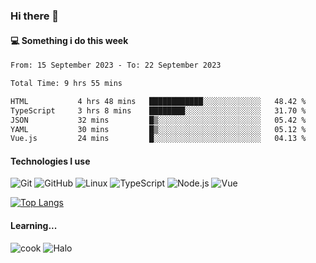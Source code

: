 ### Hi there 👋

#### 💻 Something i do this week

<!--START_SECTION:waka-->

```txt
From: 15 September 2023 - To: 22 September 2023

Total Time: 9 hrs 55 mins

HTML           4 hrs 48 mins   ████████████░░░░░░░░░░░░░   48.42 %
TypeScript     3 hrs 8 mins    ████████░░░░░░░░░░░░░░░░░   31.70 %
JSON           32 mins         █▒░░░░░░░░░░░░░░░░░░░░░░░   05.42 %
YAML           30 mins         █▒░░░░░░░░░░░░░░░░░░░░░░░   05.12 %
Vue.js         24 mins         █░░░░░░░░░░░░░░░░░░░░░░░░   04.13 %
```

<!--END_SECTION:waka-->


#### Technologies I use
![Git](https://img.shields.io/badge/-Git-222222?style=flat&logo=git&logoColor=F05032)
![GitHub](https://img.shields.io/badge/-GitHub-181717?style=flat&logo=github)
![Linux](https://img.shields.io/badge/-Linux-222222?style=flat&logo=linux&logoColor=FCC624)
![TypeScript](https://img.shields.io/badge/-TypeScript-000000?style=flat&logo=typescript)
![Node.js](https://img.shields.io/badge/-Node.js-222222?style=flat&logo=node.js&logoColor=339933)
![Vue](https://img.shields.io/badge/-Vue-222222?style=flat&logo=Vue.js&logoColor=4FC08D)

[![Top Langs](https://github-readme-stats.vercel.app/api/top-langs/?username=GodlessLiu&layout=compact)](https://github.com/anuraghazra/github-readme-stats)
#### Learning...
![cook](https://img.shields.io/badge/cook-v0.0.0-yellow.svg)
![Halo](https://img.shields.io/badge/Halo-v2.9.0-blue.svg)
